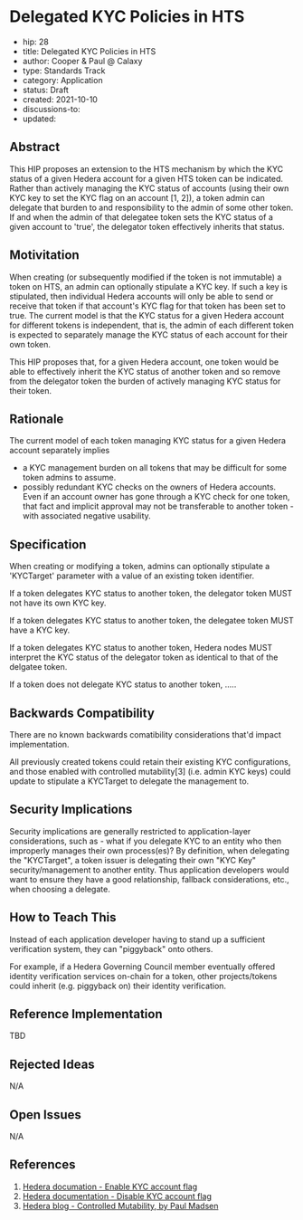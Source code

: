 # Delegated KYC Policies in HTS

- hip: 28
- title: Delegated KYC Policies in HTS
- author: Cooper & Paul @ Calaxy 
- type: Standards Track
- category: Application
- status: Draft
- created: 2021-10-10
- discussions-to: 
- updated: 

## Abstract

This HIP proposes an extension to the HTS mechanism by which the KYC status of a given Hedera account for a given HTS token can be indicated. Rather than actively managing the KYC status of accounts (using their own KYC key to set the KYC flag on an account [1, 2]), a token admin can delegate that burden to  and responsibility to the admin of some other token. If and when the admin of that delegatee token sets the KYC status of a given account to 'true', the delegator token effectively inherits that status. 

## Motivitation

When creating (or subsequently modified if the token is not immutable) a token on HTS, an admin can optionally stipulate a KYC key. If such a key is stipulated, then individual Hedera accounts will only be able to send or receive that token if that account's KYC flag for that token has been set to true. The current model is that the KYC status for a given Hedera account for different tokens is independent, that is, the admin of each different token is expected to separately manage the KYC status of each account for their own token. 

This HIP proposes that, for a given Hedera account, one token would be able to effectively inherit the KYC status of another token and so remove from the delegator token the burden of actively managing KYC status for their token.

## Rationale

The current model of each token managing KYC status for a given Hedera account separately implies

- a KYC management burden on all tokens that may be difficult for some token admins to assume. 
- possibly redundant KYC checks on the owners of Hedera accounts. Even if an account owner has gone through a KYC check for one token, that fact and implicit approval may not be transferable to another token - with associated negative usability.

## Specification

When creating or modifying a token, admins can optionally stipulate a 'KYCTarget' parameter with a value of an existing token identifier. 

If a token delegates KYC status to another token, the delegator token MUST not have its own KYC key.

If a token delegates KYC status to another token, the delegatee token MUST have a KYC key.

If a token delegates KYC status to another token, Hedera nodes MUST interpret the KYC status of the delegator token as identical to that of the delgatee token.

If a token does not delegate KYC status to another token, .....

## Backwards Compatibility

There are no known backwards comatibility considerations that'd impact implementation. 

All previously created tokens could retain their existing KYC configurations, and those enabled with controlled mutability[3] (i.e. admin KYC keys) could update to stipulate a KYCTarget to delegate the management to.

## Security Implications

Security implications are generally restricted to application-layer considerations, such as - what if you delegate KYC to an entity who then improperly manages their own process(es)? By definition, when delegating the "KYCTarget", a token issuer is delegating their own "KYC Key" security/management to another entity. Thus application developers would want to ensure they have a good relationship, fallback considerations, etc., when choosing a delegate.  

## How to Teach This
Instead of each application developer having to stand up a sufficient verification system, they can "piggyback" onto others. 

For example, if a Hedera Governing Council member eventually offered identity verification services on-chain for a token, other projects/tokens could inherit (e.g. piggyback on) their identity verification. 

## Reference Implementation
TBD

## Rejected Ideas
N/A

## Open Issues
N/A

## References
1. [Hedera documation - Enable KYC account flag](https://docs.hedera.com/guides/docs/sdks/tokens/enable-kyc-account-flag-1)
2. [Hedera documentation - Disable KYC account flag](https://docs.hedera.com/guides/docs/sdks/tokens/disable-kyc-account-flag)
3. [Hedera blog - Controlled Mutability, by Paul Madsen](https://hedera.com/blog/code-is-law-but-what-if-the-law-needs-to-change)
